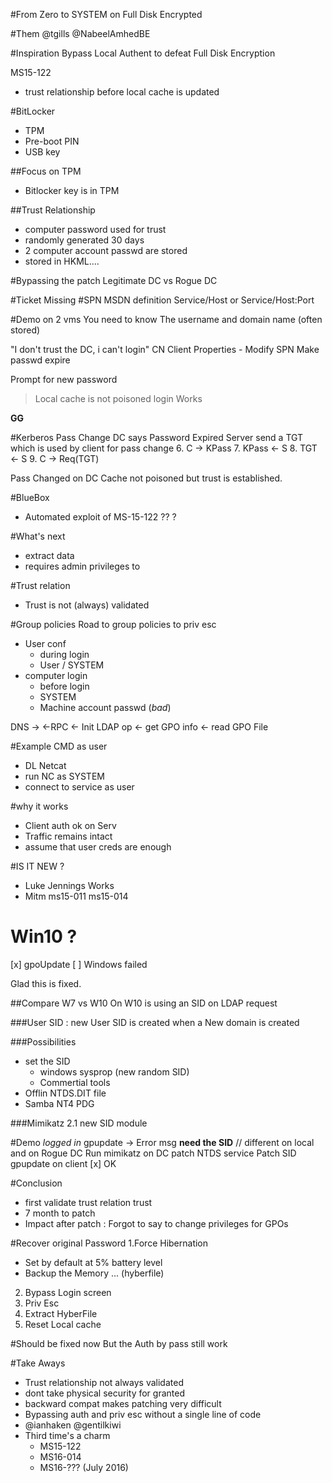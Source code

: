 #From Zero to SYSTEM on Full Disk Encrypted

#Them 
@tgills
@NabeelAmhedBE

#Inspiration
Bypass Local Authent to defeat Full Disk Encryption

MS15-122
* trust relationship before local cache is updated

#BitLocker
* TPM
* Pre-boot PIN
* USB key

##Focus on TPM
 * Bitlocker key is in TPM

##Trust Relationship
* computer password used for trust
* randomly generated 30 days
* 2 computer account passwd are stored
* stored in  HKML\....

#Bypassing the patch
Legitimate DC vs Rogue DC

#Ticket Missing
#SPN
MSDN definition
Service/Host or
Service/Host:Port

#Demo 
on 2 vms
You need to know The username and domain name (often stored)

"I don't trust the DC, i can't login"
CN Client Properties - Modify SPN
Make passwd expire

Prompt for new password
> Local cache is not poisoned
> login Works

**GG**

#Kerberos Pass Change
DC says Password Expired
Server send a TGT which is used by client for pass change
6. C -> KPass
7. KPass <- S
8. TGT <- S
9. C -> Req(TGT)

Pass Changed on DC
Cache not poisoned but trust is established.

#BlueBox
* Automated exploit of MS-15-122
??
?

#What's next
* extract data
* requires admin privileges to

#Trust relation
* Trust is not (always) validated

#Group policies
Road to group policies to priv esc
* User conf
    * during login
    * User / SYSTEM
* computer login
    * before login
    * SYSTEM
    * Machine account passwd (*bad*)

 DNS ->
<-RPC 
<- Init LDAP op
<- get GPO info
<- read GPO File

#Example
CMD as user
* DL Netcat
* run NC as SYSTEM
* connect to service as user

#why it works
* Client auth ok on Serv
* Traffic remains intact
* assume that user creds are enough


#IS IT NEW ?
* Luke Jennings Works
* Mitm ms15-011 ms15-014

# Win10 ?
[x] gpoUpdate 
[ ] Windows failed 

Glad  this is fixed.

##Compare W7 vs W10
On W10 is using an SID on LDAP request

###User SID : 
new User SID is created when a New domain is created

###Possibilities
* set the SID
    * windows sysprop (new random SID)
    * Commertial tools
* Offlin NTDS.DIT file
* Samba NT4 PDG

###Mimikatz
2.1 new SID module

#Demo
*logged in*
gpupdate
-> Error msg
**need the SID**  // different on local and on Rogue DC
Run mimikatz on DC
patch NTDS service
Patch SID
gpupdate on client
[x] OK

#Conclusion
* first validate trust relation trust
* 7 month to patch
* Impact after patch : Forgot to say to change privileges for GPOs

#Recover original Password
1.Force Hibernation
  * Set by default at 5% battery level
  * Backup the Memory ... (hyberfile)
2. Bypass Login screen
3. Priv Esc
4. Extract HyberFile
5. Reset Local cache


#Should be fixed now
But the Auth by pass still work

#Take Aways
* Trust relationship not always validated
* dont take physical security for granted
* backward compat makes patching very difficult
* Bypassing auth and priv esc without a single line of code
* @ianhaken @gentilkiwi
* Third time's a charm
    * MS15-122
    * MS16-014
    * MS16-??? (July 2016)




